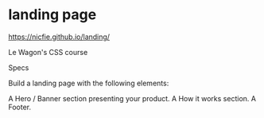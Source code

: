 # landing page

https://nicfie.github.io/landing/

Le Wagon's CSS course

Specs

Build a landing page with the following elements:

A Hero / Banner section presenting your product.
A How it works section.
A Footer.
